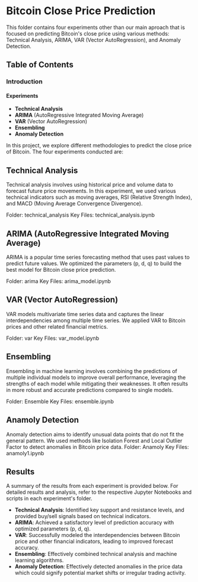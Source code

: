 # Bitcoin Close Price Prediction
This folder contains four experiments other than our main aproach that is focused on predicting Bitcoin's close price using various methods: Technical Analysis, ARIMA, VAR (Vector AutoRegression), and Anomaly Detection.

## Table of Contents
### Introduction
#### Experiments
- **Technical Analysis**
- **ARIMA** (AutoRegressive Integrated Moving Average)
- **VAR** (Vector AutoRegression)
- **Ensembling**
- **Anomaly Detection**
  

In this project, we explore different methodologies to predict the close price of Bitcoin. The four experiments conducted are:

## Technical Analysis
Technical analysis involves using historical price and volume data to forecast future price movements. In this experiment, we used various technical indicators such as moving averages, RSI (Relative Strength Index), and MACD (Moving Average Convergence Divergence).

Folder: technical_analysis
Key Files: technical_analysis.ipynb

## ARIMA (AutoRegressive Integrated Moving Average)
ARIMA is a popular time series forecasting method that uses past values to predict future values. We optimized the parameters (p, d, q) to build the best model for Bitcoin close price prediction.

Folder: arima
Key Files: arima_model.ipynb

## VAR (Vector AutoRegression)
VAR models multivariate time series data and captures the linear interdependencies among multiple time series. We applied VAR to Bitcoin prices and other related financial metrics.

Folder: var
Key Files: var_model.ipynb

## Ensembling
Ensembling in machine learning involves combining the predictions of multiple individual models to improve overall performance, leveraging the strengths of each model while mitigating their weaknesses. It often results in more robust and accurate predictions compared to single models.

Folder: Ensemble
Key Files: ensemble.ipynb

## Anamoly Detection
Anomaly detection aims to identify unusual data points that do not fit the general pattern. We used methods like Isolation Forest and Local Outlier Factor to detect anomalies in Bitcoin price data.
Folder: Anamoly
Key Files: anamoly1.ipynb
## Results
A summary of the results from each experiment is provided below. For detailed results and analysis, refer to the respective Jupyter Notebooks and scripts in each experiment's folder.

- **Technical Analysis**: Identified key support and resistance levels, and provided buy/sell signals based on technical indicators.
- **ARIMA**: Achieved a satisfactory level of prediction accuracy with optimized parameters (p, d, q).
- **VAR**: Successfully modeled the interdependencies between Bitcoin price and other financial indicators, leading to improved forecast accuracy.
- **Ensembling**: Effectively combined technical analysis and machine learning algorithms.
- **Anomaly Detection**: Effectively detected anomalies in the price data which could signify potential market shifts or irregular trading activity.
